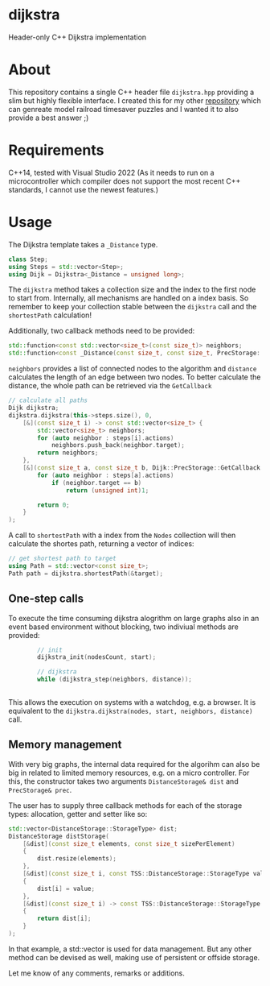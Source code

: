 # dijkstra
Header-only C++ Dijkstra implementation

# About
This repository contains a single C++ header file `dijkstra.hpp` providing a slim but highly flexible interface.
I created this for my other [repository](https://github.com/danie1kr/timeSaverSolver) which can genreate model railroad timesaver puzzles and I wanted it to also provide a best answer ;)

# Requirements
C++14, tested with Visual Studio 2022
(As it needs to run on a microcontroller which compiler does not support the most recent C++ standards, I cannot use the newest features.)

# Usage
The Dijkstra template takes a `_Distance` type.

```C++
class Step;
using Steps = std::vector<Step>;
using Dijk = Dijkstra<_Distance = unsigned long>;
```

The `dijkstra` method takes a collection size and the index to the first node to start from. Internally, all mechanisms are handled on a index basis. So remember to keep your collection stable between the `dijkstra` call and the `shortestPath` calculation!

Additionally, two callback methods need to be provided:
```C++
std::function<const std::vector<size_t>(const size_t)> neighbors;
std::function<const _Distance(const size_t, const size_t, PrecStorage::GetCallback)> distance;
```
`neighbors` provides a list of connected nodes to the algorithm and `distance` calculates the length of an edge between two nodes. To better calculate the distance, the whole path can be retrieved via the `GetCallback`

```C++
// calculate all paths
Dijk dijkstra;
dijkstra.dijkstra(this->steps.size(), 0,
	[&](const size_t i) -> const std::vector<size_t> {
		std::vector<size_t> neighbors;
		for (auto neighbor : steps[i].actions)
			neighbors.push_back(neighbor.target);
		return neighbors;
	},
	[&](const size_t a, const size_t b, Dijk::PrecStorage::GetCallback prec) -> const unsigned int {
		for (auto neighbor : steps[a].actions)
			if (neighbor.target == b)
				return (unsigned int)1;

		return 0;
	}
);
```

A call to `shortestPath` with a index from the `Nodes` collection will then calculate the shortes path, returning a vector of indices:
```C++
// get shortest path to target
using Path = std::vector<const size_t>;
Path path = dijkstra.shortestPath(&target);
```

## One-step calls
To execute the time consuming dijkstra alogrithm on large graphs also in an event based environment without blocking, two indiviual methods are provided:
```C++
		// init
		dijkstra_init(nodesCount, start);

		// dijkstra
		while (dijkstra_step(neighbors, distance));
		
```
This allows the execution on systems with a watchdog, e.g. a browser. It is equivalent to the `dijkstra.dijkstra(nodes, start, neighbors, distance)` call.

## Memory management
With very big graphs, the internal data required for the algorihm can also be big in related to limited memory resources, e.g. on a micro controller.
For this, the constructor takes two arguments `DistanceStorage& dist` and `PrecStorage& prec`.

The user has to supply three callback methods for each of the storage types: allocation, getter and setter like so:
```C++
std::vector<DistanceStorage::StorageType> dist;
DistanceStorage distStorage(
    [&dist](const size_t elements, const size_t sizePerElement)
    {
        dist.resize(elements);
    },
    [&dist](const size_t i, const TSS::DistanceStorage::StorageType value)
    {
        dist[i] = value;
    },
    [&dist](const size_t i) -> const TSS::DistanceStorage::StorageType
    {
        return dist[i];
    }
);
```
In that example, a std::vector is used for data management. But any other method can be devised as well, making use of persistent or offside storage.

Let me know of any comments, remarks or additions.